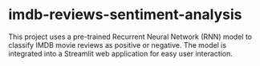 # imdb-reviews-sentiment-analysis
This project uses a pre-trained Recurrent Neural Network (RNN) model to classify IMDB movie reviews as positive or negative. The model is integrated into a Streamlit web application for easy user interaction.

